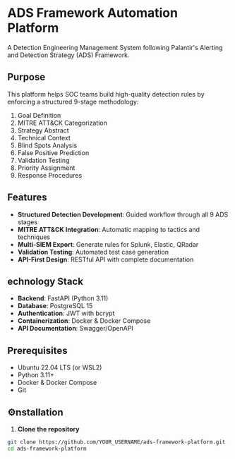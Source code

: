 
# ADS Framework Automation Platform

A Detection Engineering Management System following Palantir's Alerting and Detection Strategy (ADS) Framework.

## Purpose

This platform helps SOC teams build high-quality detection rules by enforcing a structured 9-stage methodology:
1. Goal Definition
2. MITRE ATT&CK Categorization
3. Strategy Abstract
4. Technical Context
5. Blind Spots Analysis
6. False Positive Prediction
7. Validation Testing
8. Priority Assignment
9. Response Procedures

## Features

- **Structured Detection Development**: Guided workflow through all 9 ADS stages
- **MITRE ATT&CK Integration**: Automatic mapping to tactics and techniques
- **Multi-SIEM Export**: Generate rules for Splunk, Elastic, QRadar
- **Validation Testing**: Automated test case generation
- **API-First Design**: RESTful API with complete documentation

## echnology Stack

- **Backend**: FastAPI (Python 3.11)
- **Database**: PostgreSQL 15
- **Authentication**: JWT with bcrypt
- **Containerization**: Docker & Docker Compose
- **API Documentation**: Swagger/OpenAPI

## Prerequisites

- Ubuntu 22.04 LTS (or WSL2)
- Python 3.11+
- Docker & Docker Compose
- Git
## ⚙️nstallation

1. **Clone the repository**
```bash
git clone https://github.com/YOUR_USERNAME/ads-framework-platform.git
cd ads-framework-platform
